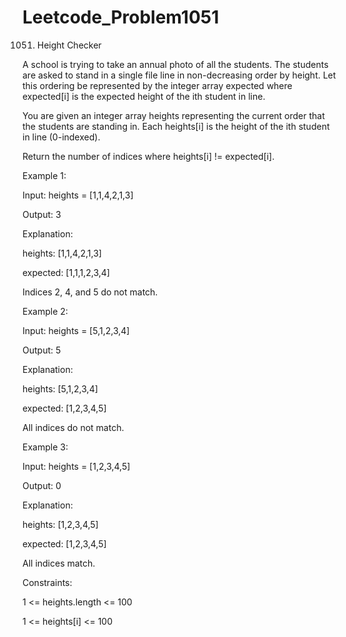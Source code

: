 # Leetcode_Problem1051




1051. Height Checker




A school is trying to take an annual photo of all the students. The students are asked to stand in a single file line in non-decreasing order by height. Let this ordering be represented by the integer array expected where expected[i] is the expected height of the ith student in line.




You are given an integer array heights representing the current order that the students are standing in. Each heights[i] is the height of the ith student in line (0-indexed).





Return the number of indices where heights[i] != expected[i].

 

Example 1:




Input: heights = [1,1,4,2,1,3]




Output: 3





Explanation: 





heights:  [1,1,4,2,1,3]






expected: [1,1,1,2,3,4]





Indices 2, 4, and 5 do not match.





Example 2:






Input: heights = [5,1,2,3,4]




Output: 5





Explanation:





heights:  [5,1,2,3,4]






expected: [1,2,3,4,5]





All indices do not match.





Example 3:






Input: heights = [1,2,3,4,5]





Output: 0






Explanation:






heights:  [1,2,3,4,5]






expected: [1,2,3,4,5]






All indices match.


 

Constraints:



1 <= heights.length <= 100




1 <= heights[i] <= 100
